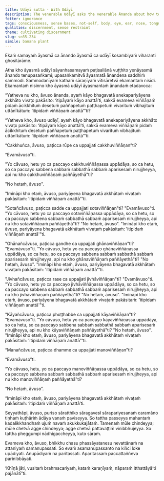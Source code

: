 ```yaml
---
title: Udāyī sutta - With Udāyī
description: The venerable Udāyī asks the venerable Ānanda about how to see the not-self nature of consciousness.
fetter: ignorance
tags: consciousness, sense bases, not-self, body, eye, ear, nose, tongue, body, mind, perception, contact, feeling, craving, clinging, becoming, birth, aging, death, suffering, cessation, path, sn, sn35-44, sn35
qualities: discernment, sense restraint
theme: cultivating discernment
slug: sn35.234
simile: banana plant
---
```


Ekaṁ samayaṁ āyasmā ca ānando āyasmā ca udāyī kosambiyaṁ viharanti ghositārāme.

Atha kho āyasmā udāyī sāyanhasamayaṁ paṭisallānā vuṭṭhito yenāyasmā ānando tenupasaṅkami; upasaṅkamitvā āyasmatā ānandena saddhiṁ sammodi. Sammodanīyaṁ kathaṁ sāraṇīyaṁ vītisāretvā ekamantaṁ nisīdi. Ekamantaṁ nisinno kho āyasmā udāyī āyasmantaṁ ānandaṁ etadavoca:

“Yatheva nu kho, āvuso ānanda, ayaṁ kāyo bhagavatā anekapariyāyena akkhāto vivaṭo pakāsito: ‘itipāyaṁ kāyo anattā’ti, sakkā evameva viññāṇaṁ pidaṁ ācikkhituṁ desetuṁ paññapetuṁ paṭṭhapetuṁ vivarituṁ vibhajituṁ uttānīkātuṁ: ‘itipidaṁ viññāṇaṁ anattā’”ti?

“Yatheva kho, āvuso udāyī, ayaṁ kāyo bhagavatā anekapariyāyena akkhāto vivaṭo pakāsito: ‘itipāyaṁ kāyo anattā’ti, sakkā evameva viññāṇaṁ pidaṁ ācikkhituṁ desetuṁ paññapetuṁ paṭṭhapetuṁ vivarituṁ vibhajituṁ uttānīkātuṁ: ‘itipidaṁ viññāṇaṁ anattā’”ti.

“Cakkhuñca, āvuso, paṭicca rūpe ca uppajjati cakkhuviññāṇan”ti?

“Evamāvuso”ti.

"Yo cāvuso, hetu yo ca paccayo cakkhuviññāṇassa uppādāya, so ca hetu, so ca paccayo sabbena sabbaṁ sabbathā sabbaṁ aparisesaṁ nirujjheyya, api nu kho cakkhuviññāṇaṁ paññāyethā"ti?

"No hetaṁ, āvuso".

"Imināpi kho etaṁ, āvuso, pariyāyena bhagavatā akkhātaṁ vivaṭaṁ pakāsitaṁ: 'itipidaṁ viññāṇaṁ anattā'"ti.

"Sotañcāvuso, paṭicca sadde ca uppajjati sotaviññāṇan"ti? "Evamāvuso"ti. "Yo cāvuso, hetu yo ca paccayo sotaviññāṇassa uppādāya, so ca hetu, so ca paccayo sabbena sabbaṁ sabbathā sabbaṁ aparisesaṁ nirujjheyya, api nu kho sotaviññāṇaṁ paññāyethā"ti? "No hetaṁ, āvuso". "Imināpi kho etaṁ, āvuso, pariyāyena bhagavatā akkhātaṁ vivaṭaṁ pakāsitaṁ: 'itipidaṁ viññāṇaṁ anattā'"ti.

"Ghānañcāvuso, paṭicca gandhe ca uppajjati ghānaviññāṇan"ti? "Evamāvuso"ti. "Yo cāvuso, hetu yo ca paccayo ghānaviññāṇassa uppādāya, so ca hetu, so ca paccayo sabbena sabbaṁ sabbathā sabbaṁ aparisesaṁ nirujjheyya, api nu kho ghānaviññāṇaṁ paññāyethā"ti? "No hetaṁ, āvuso". "Imināpi kho etaṁ, āvuso, pariyāyena bhagavatā akkhātaṁ vivaṭaṁ pakāsitaṁ: 'itipidaṁ viññāṇaṁ anattā'"ti.

"Jivhañcāvuso, paṭicca rase ca uppajjati jivhāviññāṇan"ti? "Evamāvuso"ti. "Yo cāvuso, hetu yo ca paccayo jivhāviññāṇassa uppādāya, so ca hetu, so ca paccayo sabbena sabbaṁ sabbathā sabbaṁ aparisesaṁ nirujjheyya, api nu kho jivhāviññāṇaṁ paññāyethā"ti? "No hetaṁ, āvuso". "Imināpi kho etaṁ, āvuso, pariyāyena bhagavatā akkhātaṁ vivaṭaṁ pakāsitaṁ: 'itipidaṁ viññāṇaṁ anattā'"ti.

"Kāyañcāvuso, paṭicca phoṭṭhabbe ca uppajjati kāyaviññāṇan"ti? "Evamāvuso"ti. "Yo cāvuso, hetu yo ca paccayo kāyaviññāṇassa uppādāya, so ca hetu, so ca paccayo sabbena sabbaṁ sabbathā sabbaṁ aparisesaṁ nirujjheyya, api nu kho kāyaviññāṇaṁ paññāyethā"ti? "No hetaṁ, āvuso". "Imināpi kho etaṁ, āvuso, pariyāyena bhagavatā akkhātaṁ vivaṭaṁ pakāsitaṁ: 'itipidaṁ viññāṇaṁ anattā'"ti.

“Manañcāvuso, paṭicca dhamme ca uppajjati manoviññāṇan”ti?

“Evamāvuso”ti.

“Yo cāvuso, hetu, yo ca paccayo manoviññāṇassa uppādāya, so ca hetu, so ca paccayo sabbena sabbaṁ sabbathā sabbaṁ aparisesaṁ nirujjheyya, api nu kho manoviññāṇaṁ paññāyethā”ti?

“No hetaṁ, āvuso”.

“Imināpi kho etaṁ, āvuso, pariyāyena bhagavatā akkhātaṁ vivaṭaṁ pakāsitaṁ: ‘itipidaṁ viññāṇaṁ anattā’ti.

Seyyathāpi, āvuso, puriso sāratthiko sāragavesī sārapariyesanaṁ caramāno tiṇhaṁ kuṭhāriṁ ādāya vanaṁ paviseyya. So tattha passeyya mahantaṁ kadalikkhandhaṁ ujuṁ navaṁ akukkukajātaṁ. Tamenaṁ mūle chindeyya; mūle chetvā agge chindeyya; agge chetvā pattavaṭṭiṁ vinibbhujeyya. So tattha pheggumpi nādhigaccheyya, kuto sāraṁ.

Evameva kho, āvuso, bhikkhu chasu phassāyatanesu nevattānaṁ na attaniyaṁ samanupassati. So evaṁ asamanupassanto na kiñci loke upādiyati. Anupādiyaṁ na paritassati. Aparitassaṁ paccattaññeva parinibbāyati.

‘Khīṇā jāti, vusitaṁ brahmacariyaṁ, kataṁ karaṇīyaṁ, nāparaṁ itthattāyā’ti pajānātī”ti.
